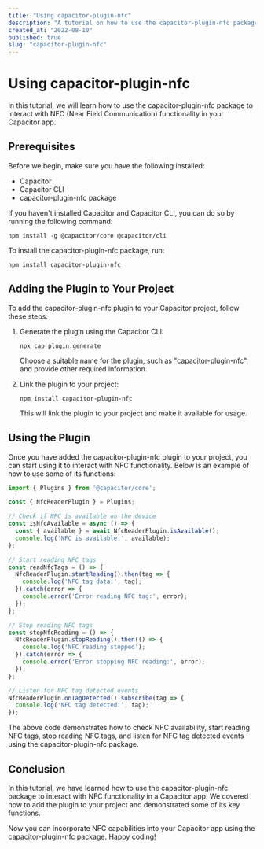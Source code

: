 ```yaml
---
title: "Using capacitor-plugin-nfc"
description: "A tutorial on how to use the capacitor-plugin-nfc package"
created_at: "2022-08-10"
published: true
slug: "capacitor-plugin-nfc"
---
```


# Using capacitor-plugin-nfc

In this tutorial, we will learn how to use the capacitor-plugin-nfc package to interact with NFC (Near Field Communication) functionality in your Capacitor app.

## Prerequisites

Before we begin, make sure you have the following installed:

- Capacitor
- Capacitor CLI
- capacitor-plugin-nfc package

If you haven't installed Capacitor and Capacitor CLI, you can do so by running the following command:

```shell
npm install -g @capacitor/core @capacitor/cli
```

To install the capacitor-plugin-nfc package, run:

```shell
npm install capacitor-plugin-nfc
```

## Adding the Plugin to Your Project

To add the capacitor-plugin-nfc plugin to your Capacitor project, follow these steps:

1. Generate the plugin using the Capacitor CLI:

   ```shell
   npx cap plugin:generate
   ```

   Choose a suitable name for the plugin, such as "capacitor-plugin-nfc", and provide other required information.

2. Link the plugin to your project:

   ```shell
   npm install capacitor-plugin-nfc
   ```

   This will link the plugin to your project and make it available for usage.

## Using the Plugin

Once you have added the capacitor-plugin-nfc plugin to your project, you can start using it to interact with NFC functionality. Below is an example of how to use some of its functions:

```typescript
import { Plugins } from '@capacitor/core';

const { NfcReaderPlugin } = Plugins;

// Check if NFC is available on the device
const isNfcAvailable = async () => {
  const { available } = await NfcReaderPlugin.isAvailable();
  console.log('NFC is available:', available);
};

// Start reading NFC tags
const readNfcTags = () => {
  NfcReaderPlugin.startReading().then(tag => {
    console.log('NFC tag data:', tag);
  }).catch(error => {
    console.error('Error reading NFC tag:', error);
  });
};

// Stop reading NFC tags
const stopNfcReading = () => {
  NfcReaderPlugin.stopReading().then(() => {
    console.log('NFC reading stopped');
  }).catch(error => {
    console.error('Error stopping NFC reading:', error);
  });
};

// Listen for NFC tag detected events
NfcReaderPlugin.onTagDetected().subscribe(tag => {
  console.log('NFC tag detected:', tag);
});
```

The above code demonstrates how to check NFC availability, start reading NFC tags, stop reading NFC tags, and listen for NFC tag detected events using the capacitor-plugin-nfc package.

## Conclusion

In this tutorial, we have learned how to use the capacitor-plugin-nfc package to interact with NFC functionality in a Capacitor app. We covered how to add the plugin to your project and demonstrated some of its key functions.

Now you can incorporate NFC capabilities into your Capacitor app using the capacitor-plugin-nfc package. Happy coding!